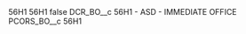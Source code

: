 <?xml version="1.0" encoding="UTF-8"?>
<CustomMetadata xmlns="http://soap.sforce.com/2006/04/metadata" xmlns:xsi="http://www.w3.org/2001/XMLSchema-instance" xmlns:xsd="http://www.w3.org/2001/XMLSchema">
    <description>56H1</description>
    <label>56H1</label>
    <protected>false</protected>
    <values>
        <field>DCR_BO__c</field>
        <value xsi:type="xsd:string">56H1 - ASD - IMMEDIATE OFFICE</value>
    </values>
    <values>
        <field>PCORS_BO__c</field>
        <value xsi:type="xsd:string">56H1</value>
    </values>
</CustomMetadata>
